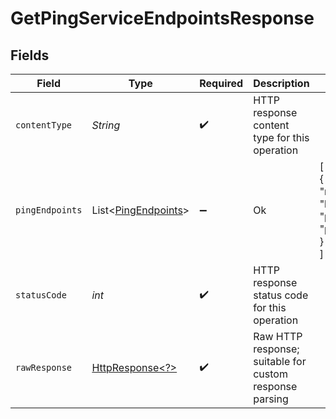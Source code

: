 # GetPingServiceEndpointsResponse


## Fields

| Field                                                                                                                | Type                                                                                                                 | Required                                                                                                             | Description                                                                                                          | Example                                                                                                              |
| -------------------------------------------------------------------------------------------------------------------- | -------------------------------------------------------------------------------------------------------------------- | -------------------------------------------------------------------------------------------------------------------- | -------------------------------------------------------------------------------------------------------------------- | -------------------------------------------------------------------------------------------------------------------- |
| `contentType`                                                                                                        | *String*                                                                                                             | :heavy_check_mark:                                                                                                   | HTTP response content type for this operation                                                                        |                                                                                                                      |
| `pingEndpoints`                                                                                                      | List\<[PingEndpoints](../../models/shared/PingEndpoints.md)>                                                         | :heavy_minus_sign:                                                                                                   | Ok                                                                                                                   | [<br/>{<br/>"region": "Seattle",<br/>"host": "ping.hathora.dev",<br/>"port": 2000<br/>}<br/>]                        |
| `statusCode`                                                                                                         | *int*                                                                                                                | :heavy_check_mark:                                                                                                   | HTTP response status code for this operation                                                                         |                                                                                                                      |
| `rawResponse`                                                                                                        | [HttpResponse\<?>](https://docs.oracle.com/en/java/javase/11/docs/api/java.net.http/java/net/http/HttpResponse.html) | :heavy_check_mark:                                                                                                   | Raw HTTP response; suitable for custom response parsing                                                              |                                                                                                                      |
